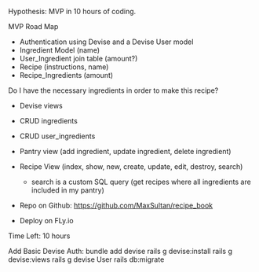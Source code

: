 Hypothesis: MVP in 10 hours of coding.

MVP Road Map

- Authentication using Devise and a Devise User model
- Ingredient Model (name)
- User_Ingredient join table (amount?)
- Recipe (instructions, name)
- Recipe_Ingredients (amount)

Do I have the necessary ingredients in order to make this recipe?

- Devise views
- CRUD ingredients
- CRUD user_ingredients
- Pantry view (add ingredient, update ingredient, delete ingredient)
- Recipe View (index, show, new, create, update, edit, destroy, search)

  - search is a custom SQL query (get recipes where all ingredients are included in my pantry)

- Repo on Github: https://github.com/MaxSultan/recipe_book
- Deploy on FLy.io

Time Left: 10 hours

Add Basic Devise Auth:
bundle add devise
rails g devise:install
rails g devise:views
rails g devise User
rails db:migrate
